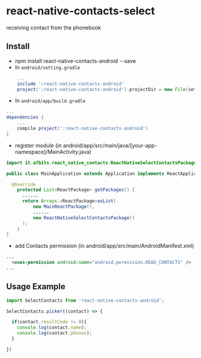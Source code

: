 # react-native-contacts-select
receiving contact from the phonebook

## Install
* npm install react-native-contacts-android --save
* In `android/setting.gradle`
```gradle
    ...
    include ':react-native-contacts-android'
    project(':react-native-contacts-android').projectDir = new File(settingsDir, '../node_modules/react-native-contacts-android')
```

* In `android/app/build.gradle`
```gradle
...
dependencies {
    ...
    compile project(':react-native-contacts-android')
}
```

* register module (in android/app/src/main/java/[your-app-namespace]/MainActivity.java)
```java
import it.a7bits.react_native_contacts.ReactNativeSelectContactsPackage; // <------ add import

public class MainApplication extends Application implements ReactApplication  {

  @Override
    protected List<ReactPackage> getPackages() {
      ......
      return Arrays.<ReactPackage>asList(
          new MainReactPackage(),
          ......
          new ReactNativeSelectContactsPackage()
      );
    }
}
```

* add Contacts permission (in android/app/src/main/AndroidManifest.xml)
```xml
...
  <uses-permission android:name="android.permission.READ_CONTACTS" />
...
```
## Usage Example

```js
import SelectContacts from 'react-native-contacts-android';

SelectContacts.picker((contact) => {

  if(contact.resultCode != 0){
    console.log(contact.name);
    console.log(contact.phones);
  }

})
```

